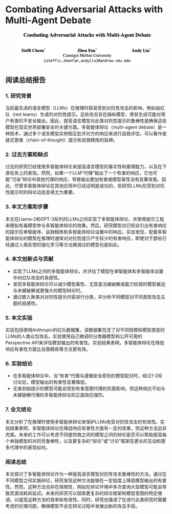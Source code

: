# Combating Adversarial Attacks with Multi-Agent Debate

<figure><img src="../.gitbook/assets/image (9) (1) (1) (1) (1) (1) (1) (1) (1) (1) (1) (1) (1) (1) (1) (1) (1) (1) (1) (1) (1) (1) (1) (1) (1).png" alt=""><figcaption></figcaption></figure>

## 阅读总结报告

### 1. 研究背景

当前最先进的语言模型（LLMs）在推理时容易受到对抗性攻击的影响，例如由红队（red teams）生成的对抗性提示。这些攻击旨在操纵模型，使其生成可能对用户有害的不安全输出。因此，提高语言模型对此类对抗性提示的鲁棒性是确保这些模型在现实世界部署安全的关键方面。多智能体辩论（multi-agent debate）是一种技术，通过多个语言模型实例相互批评对方的响应来进行自我评估，可以看作是链式思维（chain-of-thought）提示和自我精炼的延伸。

### 2. 过去方案和缺点

过去的研究已经使用多智能体辩论来提高语言模型的事实性和推理能力，以及在下游任务上的表现。然而，如果一个LLM“代理”输出了一个有害的响应，它也可能“污染”辩论中其他代理的响应，导致输出更加有害或模型毒性没有显著改善。因此，尽管多智能体辩论在其他应用中已经证明是成功的，但研究LLMs在受到对抗性提示时的辩论动态变得尤为重要。

### 3. 本文方案和步骤

本文在Llama-2和GPT-3系列的LLMs之间实现了多智能体辩论，并使用提示工程来模拟有毒模型参与多智能体辩论的效果。然后，研究模型对已知会引出有害响应的提示在单智能体、自我精炼和多智能体辩论设置中的响应。实验发现，配备多智能体辩论的模型在推理时通常对对抗性提示产生较少的有害响应，即使对于那些已经通过人类反馈的强化学习等方法微调过的模型也是如此。

### 4. 本文创新点与贡献

* 实现了LLMs之间的多智能体辩论，并评估了模型在单智能体和多智能体设置中对红队攻击的易感性。
* 发现多智能体辩论可以减少模型毒性，尤其是当被破解或能力较弱的模型被迫与未被破解或更强大的模型辩论时。
* 通过嵌入聚类对对抗性提示内容进行分类，并分析不同模型对不同类型攻击主题的易感性。

### 5. 本文实验

实验包括使用Anthropic的红队数据集，该数据集包含了对不同规模和模型类型的LLMs的人类众包攻击。实验使用自己微调的分类器模型和公开可用的Perspective API来评估模型输出的有害性。实验结果表明，多智能体辩论在降低响应有害性方面比自我精炼等方法更有效。

### 6. 实验结论

* 在多智能体辩论中，当“有害”代理与遵循安全原则的模型配对时，经过1-2轮讨论后，模型输出的有害性显著降低。
* 无害初始提示的模型可能会受到有害意图代理的负面影响，但这种效应不如与未被破解代理的多智能体辩论的正面效应强烈。

### 7. 全文结论

本文分析了在推理时使用多智能体辩论来保护LLMs免受对抗性攻击的有效性。实验结果表明，多智能体辩论在降低响应有害性方面有一定的效果，但这种方法远非完美。未来的工作可以考虑不同提供商之间的模型之间的辩论是否可以帮助提高每个单独模型的对抗性鲁棒性，以及更复杂的“辩论”或“讨论”框架在更长的互动和更多代理中的表现如何。

### 阅读总结

本文探讨了多智能体辩论作为一种提高语言模型对抗性攻击鲁棒性的方法。通过在不同模型之间实施辩论，研究发现这种方法能够在一定程度上降低模型输出的有害性。然而，这种方法也存在局限性，例如在辩论环境中多次查询大型模型可能会导致资源消耗和延迟。未来的研究可以探索更复杂的辩论框架和模型意图的特定微调，以提高这种方法的效率和有效性。同时，研究也强调了在进行此类研究时需要考虑的伦理问题，确保模型不会在辩论过程中发展出新的攻击手段。
